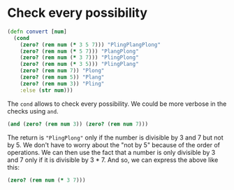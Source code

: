# Check every possibility

```clojure
(defn convert [num]
  (cond
    (zero? (rem num (* 3 5 7))) "PlingPlangPlong"
    (zero? (rem num (* 5 7))) "PlangPlong"
    (zero? (rem num (* 3 7))) "PlingPlong"
    (zero? (rem num (* 3 5))) "PlingPlang"
    (zero? (rem num 7)) "Plong"
    (zero? (rem num 5)) "Plang"
    (zero? (rem num 3)) "Pling"
    :else (str num)))
```

The `cond` allows to check every possibility.
We could be more verbose in the checks using `and`.
```clojure
(and (zero? (rem num 3)) (zero? (rem num 7)))
```
The return is `"PlingPlong"` only if the number is divisible by 3 and 7 but not by 5.
We don't have to worry about the "not by 5" because of the order of operations.
We can then use the fact that a number is only divisible by 3 and 7 only if it is divisible by 3 * 7.
And so, we can express the above like this:
```clojure
(zero? (rem num (* 3 7)))
```